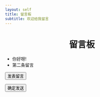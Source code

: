 ```yaml
---
layout: self
title: 留言板
subtitle: 欢迎给我留言
---
```

<div class="content">
    <h1 style="text-align: center">留言板</h1>
    <ul id="abc">
        <li>你好呀!</li>
        <li>第二条留言</li>
    </ul>
    <p class="last"><button id="send">发表留言</button></p>
</div>
<div id="e">
    <script id="editor" type="text/plain" style="width:600px;height:300px;margin: 0 auto;margin-top: 50px;"></script>
    <button class="button">确定发送</button>		
</div>


<script type="text/javascript">
    //实例化编辑器
    //建议使用工厂方法getEditor创建和引用编辑器实例，如果在某个闭包下引用该编辑器，直接调用UE.getEditor('editor')就能拿到相关的实例
    function isFocus(e){
        alert(UE.getEditor('editor').isFocus());
        UE.dom.domUtils.preventDefault(e)
    }
    function setblur(e){
        UE.getEditor('editor').blur();
        UE.dom.domUtils.preventDefault(e)
    }
    function insertHtml() {
        var value = prompt('插入html代码', '');
        UE.getEditor('editor').execCommand('insertHtml', value)
    }
    function createEditor() {
        enableBtn();
        UE.getEditor('editor');
    }
    function getAllHtml() {
        alert(UE.getEditor('editor').getAllHtml())
    }
    function getContent() {
        var arr = [];
        arr.push("使用editor.getContent()方法可以获得编辑器的内容");
        arr.push("内容为：");
        arr.push(UE.getEditor('editor').getContent());
        alert(arr.join("\n"));
    }
    function getPlainTxt() {
        var arr = [];
        arr.push("使用editor.getPlainTxt()方法可以获得编辑器的带格式的纯文本内容");
        arr.push("内容为：");
        arr.push(UE.getEditor('editor').getPlainTxt());
        alert(arr.join('\n'))
    }
    function setContent(isAppendTo) {
        var arr = [];
        arr.push("使用editor.setContent('欢迎使用ueditor')方法可以设置编辑器的内容");
        UE.getEditor('editor').setContent('欢迎使用ueditor', isAppendTo);
        alert(arr.join("\n"));
    }
    function setDisabled() {
        UE.getEditor('editor').setDisabled('fullscreen');
        disableBtn("enable");
    }

    function setEnabled() {
        UE.getEditor('editor').setEnabled();
        enableBtn();
    }

    function getText() {
        //当你点击按钮时编辑区域已经失去了焦点，如果直接用getText将不会得到内容，所以要在选回来，然后取得内容
        var range = UE.getEditor('editor').selection.getRange();
        range.select();
        var txt = UE.getEditor('editor').selection.getText();
        alert(txt)
    }

    function getContentTxt() {
        var arr = [];
        arr.push("使用editor.getContentTxt()方法可以获得编辑器的纯文本内容");
        arr.push("编辑器的纯文本内容为：");
        arr.push(UE.getEditor('editor').getContentTxt());
        alert(arr.join("\n"));
    }
    function hasContent() {
        var arr = [];
        arr.push("使用editor.hasContents()方法判断编辑器里是否有内容");
        arr.push("判断结果为：");
        arr.push(UE.getEditor('editor').hasContents());
        alert(arr.join("\n"));
    }
    function setFocus() {
        UE.getEditor('editor').focus();
    }
    function deleteEditor() {
        disableBtn();
        UE.getEditor('editor').destroy();
    }
    function disableBtn(str) {
        var div = document.getElementById('btns');
        var btns = UE.dom.domUtils.getElementsByTagName(div, "button");
        for (var i = 0, btn; btn = btns[i++];) {
            if (btn.id == str) {
                UE.dom.domUtils.removeAttributes(btn, ["disabled"]);
            } else {
                btn.setAttribute("disabled", "true");
            }
        }
    }
    function enableBtn() {
        var div = document.getElementById('btns');
        var btns = UE.dom.domUtils.getElementsByTagName(div, "button");
        for (var i = 0, btn; btn = btns[i++];) {
            UE.dom.domUtils.removeAttributes(btn, ["disabled"]);
        }
    }

    function getLocalData () {
        alert(UE.getEditor('editor').execCommand( "getlocaldata" ));
    }

    function clearLocalData () {
        UE.getEditor('editor').execCommand( "clearlocaldata" );
        alert("已清空草稿箱")
    }
</script>
<script>
	$(function(){
		var array = [];
		var ue = UE.getEditor('editor');
		$('#e').addClass('off');
		$('#send').click(function(){
			$('#e').toggleClass('off');
		})
		$('.button').click(function(){
			var text = UE.getEditor('editor').getContentTxt();
			$('#abc').append("<li>"+text+"</li>")
			alert("添加成功");
			ue.setContent('');
		})
	})
</script>